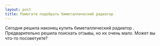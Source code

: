 ```yaml
---
layout: post 
title: Помогите подобрать биметаллический радиатор  
--- 
```

Сегодня решила наконец купить биметаллический радиатор . Предварительно решила поискать отзывы, но их очень мало. Может вы что-то посоветуете?
